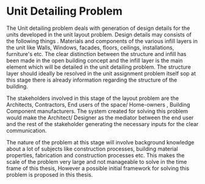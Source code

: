 # Unit Detailing Problem
The Unit detailing problem deals with generation of design details for the units developed in the unit layout problem. Design details may consists of the following things . Materials and components of the various infill layers in the unit like Walls, Windows, facades, floors, ceilings, installations, furniture's etc. The clear distinction between the structure and infill has been made in the open building concept and the infill layer is the main element which will be detailed in the unit detailing problem. The structure layer should ideally be resolved in the unit assignment problem itself sop at this stage there is already information regarding the structure of the building.

The stakeholders involved in this stage of the layout problem are the Architects, Contractors, End users of the space/ Home-owners , Building Component manufacturers. The system created for solving this problem would make the Architect/ Designer as the mediator between the end user and the rest of the stakeholder generating the necessary inputs for the clear communication.

The nature of the problem at this stage will involve background knowledge about a lot of subjects like construction processes, building material properties, fabrication and construction processes etc. This makes the scale of the problem very large and not manageable to solve in the time frame of this thesis, However a possible initial framework for solving this problem is proposed in this thesis.
